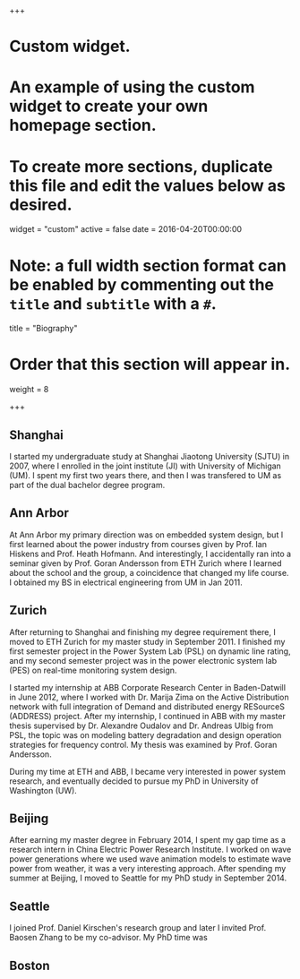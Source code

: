 +++
# Custom widget.
# An example of using the custom widget to create your own homepage section.
# To create more sections, duplicate this file and edit the values below as desired.
widget = "custom"
active = false
date = 2016-04-20T00:00:00

# Note: a full width section format can be enabled by commenting out the `title` and `subtitle` with a `#`.
title = "Biography"


# Order that this section will appear in.
weight = 8

+++

## Shanghai

I started my undergraduate study at Shanghai Jiaotong University (SJTU) in 2007, 
where I enrolled in the joint institute (JI) with University of Michigan (UM). 
I spent my first two years there, and then I was transfered to UM as part of 
the dual bachelor degree program. 

## Ann Arbor

At Ann Arbor my primary direction was on embedded system design, but I first learned about 
the power industry from courses given by Prof. Ian Hiskens and Prof. Heath Hofmann. And interestingly,
I accidentally ran into a seminar given by Prof. Goran Andersson from ETH Zurich where I learned about 
the school and the group, a coincidence that changed my life course. I obtained my BS in 
electrical engineering from UM in Jan 2011.

## Zurich

After returning to Shanghai and finishing my degree requirement there, 
I moved to ETH Zurich for my master study in September 2011. I finished my first semester project in the Power System Lab (PSL)
on dynamic line rating, and my second semester project was in the power electronic system lab (PES) on 
real-time monitoring system design. 

I started my internship at ABB Corporate Research Center in Baden-Datwill in June 2012, where I worked 
with Dr. Marija Zima on the Active Distribution network with 
full integration of Demand and distributed energy RESourceS (ADDRESS) project. 
After my internship, I continued in ABB with my master thesis supervised by Dr. Alexandre Oudalov 
and Dr. Andreas Ulbig from PSL, the topic was on modeling 
battery degradation and design operation strategies for frequency control. 
My thesis was examined by Prof. Goran Andersson.

During my time at ETH and ABB, I became very interested in power system research, 
and eventually decided to pursue my PhD in University of Washington (UW).


## Beijing
After earning my master degree in February 2014, I spent my gap time as a research intern in 
China Electric Power Research Institute. I worked on wave power generations
where we used wave animation models to estimate wave power from weather, it was a very interesting approach.
After spending my summer at Beijing, I moved to Seattle for my PhD study in September 2014. 

## Seattle
I joined Prof. Daniel Kirschen's research group and later 
I invited Prof. Baosen Zhang to be my co-advisor. 
My PhD time was 

## Boston